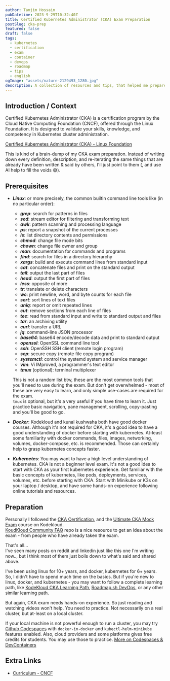 ```yaml
---
author: Tanjim Hossain
pubDatetime: 2023-9-29T10:32:40Z
title: Certified Kubernetes Administrator (CKA) Exam Preparation
postSlug: cka-prep
featured: false
draft: false
tags:
  - kubernetes
  - certification
  - exam
  - container
  - devops
  - roadmap
  - tips
  - english
ogImage: "assets/nature-2129493_1280.jpg"
description: A collection of resources and tips, that helped me prepare for the Certified Kubernetes Administrator (CKA) exam.
---
```


## Introduction / Context

Certified Kubernetes Administrator (CKA) is a certification program by the Cloud Native Computing Foundation (CNCF), offered through the Linux Foundation. It is designed to validate your skills, knowledge, and competency in Kubernetes cluster administration.

[Certified Kubernetes Administrator (CKA) - Linux Foundation](https://www.cncf.io/certification/cka/)

This is kind of a brain-dump of my CKA exam preparation. Instead of writing down every definition, description, and re-iterating the same things that are already have been written & said by others, I'll just point to them (, and use AI help to fill the voids 😅).

## Prerequisites

- _**Linux**_: or more precisely, the common builtin command line tools like (in no particular order):
  - _**grep**_: search for patterns in files
  - _**sed**_: stream editor for filtering and transforming text
  - _**awk**_: pattern scanning and processing language
  - _**ps**_: report a snapshot of the current processes
  - _**ls**_: list directory contents and permissions
  - _**chmod**_: change file mode bits
  - _**chown**_: change file owner and group
  - _**man**_: documentation for commands and programs
  - _**find**_: search for files in a directory hierarchy
  - _**xargs**_: build and execute command lines from standard input
  - _**cat**_: concatenate files and print on the standard output
  - _**tail**_: output the last part of files
  - _**head**_: output the first part of files
  - _**less**_: opposite of more
  - _**tr**_: translate or delete characters
  - _**wc**_: print newline, word, and byte counts for each file
  - _**sort**_: sort lines of text files
  - _**uniq**_: report or omit repeated lines
  - _**cut**_: remove sections from each line of files
  - _**tee**_: read from standard input and write to standard output and files
  - _**tar**_: an archiving utility
  - _**curl**_: transfer a URL
  - _**jq**_: command-line JSON processor
  - _**base64**_: base64 encode/decode data and print to standard output
  - _**openssl**_: OpenSSL command line tool
  - _**ssh**_: OpenSSH SSH client (remote login program)
  - _**scp**_: secure copy (remote file copy program)
  - _**systemctl**_: control the systemd system and service manager
  - _**vim**_: Vi IMproved, a programmer's text editor
  - _**tmux**_ (optional): terminal multiplexer

  This is not a random list btw, these are the most common tools that you'll need to use during the exam. But don't get overwhelmed - most of these are very easy to learn, and only simple use-cases are required for the exam.  
  `tmux` is optional, but it's a very useful if you have time to learn it. Just practice basic navigation, pane management, scrolling, copy-pasting and you'll be good to go.

- _**Docker**_: Kodekloud and kunal kushwaha both have good docker courses. Although it's not required for CKA, it's a good idea to have a good understanding of docker before starting with kubernetes. At-least some familiarity with docker commands, files, images, networking, volumes, docker-compose, etc. is recommended. Those can certainly help to grasp kubernetes concepts faster.

- _**Kubernetes**_: You may want to have a high level understanding of kubernetes. CKA is not a beginner level exam. It's not a good idea to start with CKA as your first kubernetes experience. Get familiar with the basic concepts of kubernetes, like pods, deployments, services, volumes, etc. before starting with CKA. Start with Minikube or K3s on your laptop / desktop, and have some hands-on experience following online tutorials and resources.

## Preparation

Personally I followed the [CKA Certification](https://kodekloud.com/courses/certified-kubernetes-administrator-cka/), and the [Ultimate CKA Mock Exam](https://kodekloud.com/courses/ultimate-certified-kubernetes-administrator-cka-mock-exam/) course on Kodekloud.  
[KoudKloud Community FAQ](https://github.com/kodekloudhub/community-faq) repo is a nice resource to get an idea about the exam - from people who have already taken the exam.  

That's all...  
I've seen many posts on reddit and linkedin just like this one I'm writing now.., but i think most of them just boils down to what's said and shared above.

I've been using linux for 10+ years, and docker, kubernetes for 6+ years. So, I didn't have to spend much time on the basics. But if you're new to linux, docker, and kubernetes - you may want to follow a complete learning path, like [KodeKloud CKA Learning Path](https://kodekloud.com/learning-path/cka/), [Roadmap.sh DevOps](https://roadmap.sh/devops), or any other similar learning path.

But again, CKA exam needs hands-on experience. So just reading and watching videos won't help. You need to practice. Not necessarily on a real cluster, but at-least on a local cluster.

If your local machine is not powerful enough to run a cluster, you may try [Github Codespaces](https://github.com/codespaces) with `docker-in-docker` and `kubectl-helm-minikube` features enabled. Also, cloud providers and some platforms gives free credits for students. You may use those to practice. [More on Codespaces & DevContainers](https://audacioustux.com/posts/getting-started-devcontainer/)

## Extra Links

- [Curriculum - CNCF](https://github.com/cncf/curriculum/tree/master)
